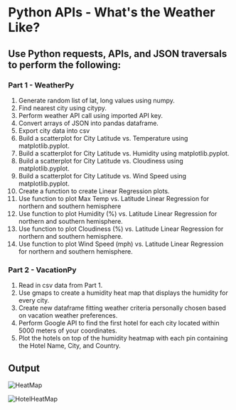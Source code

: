 # Python APIs - What's the Weather Like?

## Use Python requests, APIs, and JSON traversals to perform the following:

### Part 1 - WeatherPy
1. Generate random list of lat, long values using numpy.
2. Find nearest city using citypy.
3. Perform weather API call using imported API key.
4. Convert arrays of JSON into pandas dataframe.
5. Export city data into csv
6. Build a scatterplot for City Latitude vs. Temperature using matplotlib.pyplot.
7. Build a scatterplot for City Latitude vs. Humidity using matplotlib.pyplot.
8. Build a scatterplot for City Latitude vs. Cloudiness using matplotlib.pyplot.
9. Build a scatterplot for City Latitude vs. Wind Speed using matplotlib.pyplot.
10. Create a function to create Linear Regression plots.
11. Use function to plot Max Temp vs. Latitude Linear Regression for northern and southern hemisphere
12. Use function to plot Humidity (%) vs. Latitude Linear Regression for northern and southern hemisphere.
13. Use function to plot Cloudiness (%) vs. Latitude Linear Regression for northern and southern hemisphere.
14. Use function to plot Wind Speed (mph) vs. Latitude Linear Regression for northern and southern hemisphere.

### Part 2 - VacationPy

1. Read in csv data from Part 1.
2. Use gmaps to create a humidity heat map that displays the humidity for every city.
3. Create new dataframe fitting weather criteria personally chosen based on vacation weather preferences. 
4. Perform Google API to find the first hotel for each city located within 5000 meters of your coordinates.
5. Plot the hotels on top of the humidity heatmap with each pin containing the Hotel Name, City, and Country.

## Output

![HeatMap](VacationPy/vacationheatmap.png)

![HotelHeatMap](VacationPy/vacationheatmapwithhotels.png)
